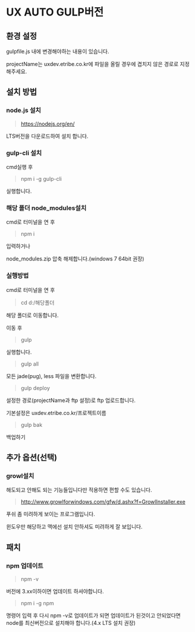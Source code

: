 # UX AUTO GULP버전

## 환경 설정

gulpfile.js 내에 변경해야하는 내용이 있습니다.

projectName는 uxdev.etribe.co.kr에 파일을 올릴 경우에 겹치지 않은 경로로 지정해주세요.

## 설치 방법

### node.js 설치
> https://nodejs.org/en/

LTS버전을 다운로드하여 설치 합니다.

### gulp-cli 설치

cmd실행 후
> npm i -g gulp-cli

실행합니다.

### 해당 폴더 node_modules설치

cmd로 터미널을 연 후
> npm i

입력하거나

node_modules.zip 압축 해제합니다.(windows 7 64bit 권장)

### 실행방법

cmd로 터미널을 연 후
> cd d:/해당폴더

해당 폴더로 이동합니다.

이동 후

> gulp

실행합니다.

> gulp all

모든 jade(pug), less 파일을 변환합니다.

> gulp deploy

설정한 경로(projectName과 ftp 설정)로 ftp 업로드합니다.

기본설정은 uxdev.etribe.co.kr/프로젝트이름

> gulp bak

백업하기 

## 추가 옵션(선택)

### growl설치

해도되고 안해도 되는 기능들입니다만 적용하면 편할 수도 있습니다.

> http://www.growlforwindows.com/gfw/d.ashx?f=GrowlInstaller.exe

푸쉬 좀 미려하게 보이는 프로그램입니다.

윈도우만 해당하고 맥에선 설치 안하셔도 미려하게 잘 보입니다.


## 패치
### npm 업데이트

> npm -v

버전에 3.xx이하이면 업데이트 하셔야합니다.
> npm i -g npm

명령어 입력 후 다시 npm -v로 업데이트가 되면 업데이트가 된것이고
안되었다면 node를 최신버전으로 설치해야 합니다.(4.x LTS 설치 권장)

